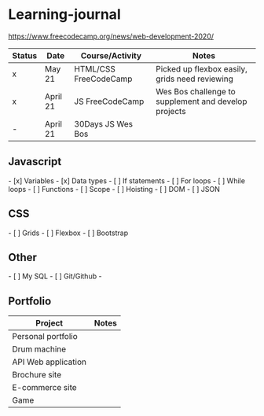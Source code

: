 # Learning-journal
https://www.freecodecamp.org/news/web-development-2020/

Status |Date |Course/Activity|Notes
-------|-----|---------------|-----
    x  |May 21|HTML/CSS FreeCodeCamp|Picked up flexbox easily, grids need reviewing
   x   |April 21|JS FreeCodeCamp|Wes Bos challenge to supplement and develop projects
-      |April 21|30Days JS Wes Bos| 
      
<h2>Javascript</h2>
- [x]  Variables 
- [x]  Data types
- [    ]  If statements
- [    ]  For loops
- [    ]  While loops
- [    ]  Functions
- [    ]  Scope
- [    ]  Hoisting
- [    ]  DOM
- [    ]  JSON

<h2>CSS</h2>
- [    ]  Grids
- [    ]  Flexbox
- [    ]  Bootstrap

<h2>Other</h2>
- [    ] My SQL
- [    ] Git/Github
- 
      
<h2>Portfolio</h2>
      
Project|Notes
-------|-----
Personal portfolio| 
Drum machine| 
API Web application|
Brochure site|
E-commerce site| 
Game|

